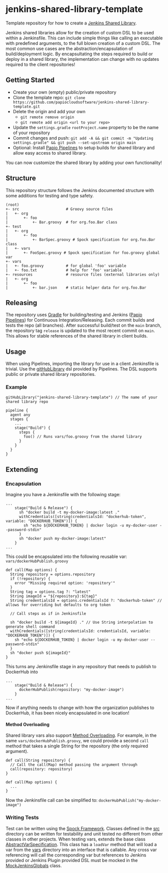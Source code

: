 # jenkins-shared-library-template

Template repository for how to create a [Jenkins Shared Library].  

Jenkins shared libraries allow for the creation of custom DSL to be used within a
Jenkinsfile.  This can include simple things like calling an executable with predefined
arguments, to the full blown creation of a custom DSL.  The most common use cases are the 
abstraction/encapsulation of build/deployment logic.  By encapsultating the steps
required to build or deploy in a shared library, the implementation can change with
no updates required to the client repositories!

## Getting Started

 * Create your own (empty) public/private repository
 * Clone the template repo: `git clone https://github.com/papiocloudsoftware/jenkins-shared-library-template.git`
 * Delete the origin and add your own
   * `git remote remove origin`
   * `git remote add origin <url to your repo>`
 * Update the `settings.gradle` `rootProject.name` property to be the name of your repository
 * Commit changes and push: `git add -A && git commit -m "Updating settings.gradle" && git push --set-upstream origin main`
 * Optional: Install [Papio Pipelines] to setup builds for shared library and allow easy access to shared library.

You can now customize the shared library by adding your own functionality!
 
## Structure

This repository structure follows the Jenkins documented structure with some additions
for testing and type safety.

```
(root)
+- src                     # Groovy source files
|   +- org
|       +- foo
|           +- Bar.groovy  # for org.foo.Bar class
+- test
|   +- org
|       +- foo
|           +- BarSpec.groovy # Spock specification for org.foo.Bar class
|   +- vars
|       +- FooSpec.groovy # Spock specification for foo.groovy global var
+- vars
|   +- foo.groovy          # for global 'foo' variable
|   +- foo.txt             # help for 'foo' variable
+- resources               # resource files (external libraries only)
|   +- org
|       +- foo
|           +- bar.json    # static helper data for org.foo.Bar
```

## Releasing

The repository uses [Gradle] for building/testing and Jenkins ([Papio Pipelines]) for Continuous
Integration/Releasing.  Each commit builds and tests the repo (all branches). After
successful build/test on the `main` branch, the repository tag `release` is updated
to the most recent commit on `main`.  This allows for stable references of the shared
library in client builds.

## Usage

When using Pipelines, importing the library for use in a client Jenkinsfile is
trivial.  Use the [gitHubLibrary] dsl provided by Pipelines. The DSL supports public
or private shared library repositories.

### Example

```
gitHubLibrary("jenkins-shared-library-template") // The name of your shared library repo

pipeline {
  agent any
  stages {
    ...
    stage("Build") {
      steps {
        foo() // Runs vars/foo.groovy from the shared library
      }
    }
  }
}
```

## Extending

### Encapsulation

Imagine you have a Jenkinsfile with the following stage:

```
...
    stage("Build & Release") {
      sh "docker build -t my-docker-image:latest ."
      withCredentials([string(credentialsId: "dockerhub-token", variable: "DOCKERHUB_TOKEN")]) {
        sh "echo ${DOCKERHUB_TOKEN} | docker login -u my-docker-user --password-stdin"
      }
      sh "docker push my-docker-image:latest"
    }
...
```

This could be encapsulated into the following reusable var: `vars/dockerHubPublish.groovy`

```
def call(Map options) {
  String repository = options.repository
  if (!repository) {
    error "Missing required option: 'repository'"
  }
  String tag = options.tag ?: "latest"
  String imageId = "${repository}:${tag}"
  String credentialsId = options.credentialsId ?: "dockerhub-token" // allows for overriding but defaults to org token

  // Call steps as if in Jenkinsfile
   
  sh "docker build -t ${imageId} ." // Use String interpolation to generate shell command
  withCredentials([string(credentialsId: credentialsId, variable: "DOCKERHUB_TOKEN")]) {
    sh "echo ${DOCKERHUB_TOKEN} | docker login -u my-docker-user --password-stdin"
  }
  sh "docker push ${imageId}"
}
```

This turns any Jenkinsfile stage in any repository that needs to publish to DockerHub into

```
...
    stage("Build & Release") {
      dockerHubPublish(repository: "my-docker-image")
    }
...
```

Now if anything needs to change with how the organization publishes to DockerHub, it has been nicely encapsulated in one location!

#### Method Overloading

Shared library vars also support [Method Overloading].  For example, in the same `vars/dockerHubPublish.groovy`, we could
provide a second `call` method that takes a single String for the repository (the only required argument).

```
def call(String repository) {
  // Call the call(Map) method passing the argument through
  call(repository: repository)
}

def call(Map options) {
  ...
}
```

Now the Jenkinsfile call can be simplified to: `dockerHubPublish("my-docker-image")`

### Writing Tests

Test can be written using the [Spock Framework].  Classes defined in the [src](./src) directory can
be written for testability and unit tested no different from other classes in other projects.  When testing
vars, extends the base class [AbstractVarSpecification].  This class has a `loadVar` method
that will load a var from the [vars](./vars) directory into an interface that is callable. Any cross
var referencing will call the corresponding var but references to Jenkins provided or Jenkins Plugin
provided DSL must be mocked in the [MockJenkinsGlobals] class.

[Jenkins Shared Library]: https://www.jenkins.io/doc/book/pipeline/shared-libraries/
[Gradle]: https://docs.gradle.org/current/userguide/userguide.html
[Papio Pipelines]: https://github.com/marketplace/papio-pipelines
[gitHubLibrary]: https://github.com/papiocloudsoftware/papio-pipelines/blob/master/docs/steps/gitHubLibrary.md
[Method Overloading]: https://www.w3schools.com/java/java_methods_overloading.asp
[Spock Framework]: https://spockframework.org/spock/docs/2.0/index.html
[AbstractVarSpecification]: ./test/vars/util/AbstractVarSpecification.groovy
[MockJenkinsGlobals]: ./test/vars/util/MockJenkinsGlobals.groovy

